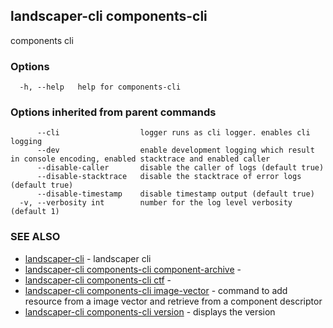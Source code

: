 ## landscaper-cli components-cli

components cli

### Options

```
  -h, --help   help for components-cli
```

### Options inherited from parent commands

```
      --cli                  logger runs as cli logger. enables cli logging
      --dev                  enable development logging which result in console encoding, enabled stacktrace and enabled caller
      --disable-caller       disable the caller of logs (default true)
      --disable-stacktrace   disable the stacktrace of error logs (default true)
      --disable-timestamp    disable timestamp output (default true)
  -v, --verbosity int        number for the log level verbosity (default 1)
```

### SEE ALSO

* [landscaper-cli](landscaper-cli.md)	 - landscaper cli
* [landscaper-cli components-cli component-archive](landscaper-cli_components-cli_component-archive.md)	 - 
* [landscaper-cli components-cli ctf](landscaper-cli_components-cli_ctf.md)	 - 
* [landscaper-cli components-cli image-vector](landscaper-cli_components-cli_image-vector.md)	 - command to add resource from a image vector and retrieve from a component descriptor
* [landscaper-cli components-cli version](landscaper-cli_components-cli_version.md)	 - displays the version

